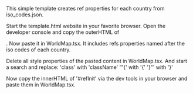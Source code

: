 <p>
    This simple template creates ref properties for each country from iso_codes.json.
</p>
<p>
    Start the template.html website in your favorite browser. Open the developer console and copy the outerHTML of <div class="row world">. 
    Now paste it in WorldMap.tsx. It includes refs properties named after the iso codes of each country.
</p>
<p>
    Delete all style properties of the pasted content in WorldMap.tsx. And start a search and replace: 
    'class' with 'className'
    '"{' with '{'
    '}"' with '}'
</p>
<p>
    Now copy the innerHTML of '#refInit' via the dev tools in your browser and paste them in WorldMap.tsx.
</p>